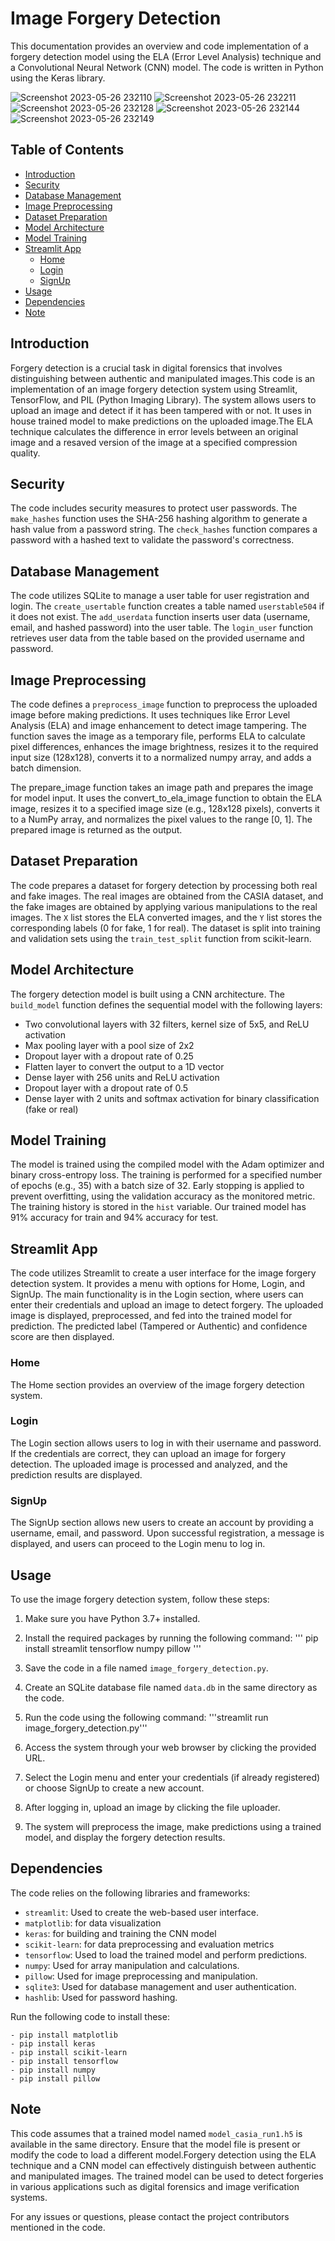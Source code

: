# Image Forgery Detection

This documentation provides an overview and code implementation of a forgery detection model using the ELA (Error Level Analysis) technique and a Convolutional Neural Network (CNN) model. The code is written in Python using the Keras library.

![Screenshot 2023-05-26 232110](https://github.com/jessywilly091/Image-Forgery-Detection-Model-Using-CNN-Streamlit/assets/67820811/df8be7ed-6844-4ee9-90d6-51c5cfb256fd)
![Screenshot 2023-05-26 232211](https://github.com/jessywilly091/Image-Forgery-Detection-Model-Using-CNN-Streamlit/assets/67820811/7d5146f2-b6b1-417a-b1b6-e2e15795a85e)
![Screenshot 2023-05-26 232128](https://github.com/jessywilly091/Image-Forgery-Detection-Model-Using-CNN-Streamlit/assets/67820811/22ffdfa7-ccb8-4941-93c8-8756118ddfbf)
![Screenshot 2023-05-26 232144](https://github.com/jessywilly091/Image-Forgery-Detection-Model-Using-CNN-Streamlit/assets/67820811/1f5e5dfa-15ac-47d2-bcf9-b356274adb4e)
![Screenshot 2023-05-26 232149](https://github.com/jessywilly091/Image-Forgery-Detection-Model-Using-CNN-Streamlit/assets/67820811/3395c58b-8964-4571-8c0b-c99a683d18a3)


## Table of Contents
- [Introduction](#introduction)
- [Security](#security)
- [Database Management](#database-management)
- [Image Preprocessing](#image-preprocessing)
- [Dataset Preparation](#dataset-preparation)
- [Model Architecture](#model-architecture)
- [Model Training](#model-training)
- [Streamlit App](#streamlit-app)
  - [Home](#home)
  - [Login](#login)
  - [SignUp](#signup)
- [Usage](#usage)
- [Dependencies](#dependencies)
- [Note](#note)

## Introduction

Forgery detection is a crucial task in digital forensics that involves distinguishing between authentic and manipulated images.This code is an implementation of an image forgery detection system using Streamlit, TensorFlow, and PIL (Python Imaging Library). The system allows users to upload an image and detect if it has been tampered with or not. It uses in house trained model to make predictions on the uploaded image.The ELA technique calculates the difference in error levels between an original image and a resaved version of the image at a specified compression quality.

## Security

The code includes security measures to protect user passwords. The `make_hashes` function uses the SHA-256 hashing algorithm to generate a hash value from a password string. The `check_hashes` function compares a password with a hashed text to validate the password's correctness.

## Database Management

The code utilizes SQLite to manage a user table for user registration and login. The `create_usertable` function creates a table named `userstable504` if it does not exist. The `add_userdata` function inserts user data (username, email, and hashed password) into the user table. The `login_user` function retrieves user data from the table based on the provided username and password.

## Image Preprocessing

The code defines a `preprocess_image` function to preprocess the uploaded image before making predictions. It uses techniques like Error Level Analysis (ELA) and image enhancement to detect image tampering. The function saves the image as a temporary file, performs ELA to calculate pixel differences, enhances the image brightness, resizes it to the required input size (128x128), converts it to a normalized numpy array, and adds a batch dimension.

The prepare_image function takes an image path and prepares the image for model input. It uses the convert_to_ela_image function to obtain the ELA image, resizes it to a specified image size (e.g., 128x128 pixels), converts it to a NumPy array, and normalizes the pixel values to the range [0, 1]. The prepared image is returned as the output.


## Dataset Preparation

The code prepares a dataset for forgery detection by processing both real and fake images. The real images are obtained from the CASIA dataset, and the fake images are obtained by applying various manipulations to the real images. The `X` list stores the ELA converted images, and the `Y` list stores the corresponding labels (0 for fake, 1 for real). The dataset is split into training and validation sets using the `train_test_split` function from scikit-learn.


## Model Architecture
The forgery detection model is built using a CNN architecture. The `build_model` function defines the sequential model with the following layers:

- Two convolutional layers with 32 filters, kernel size of 5x5, and ReLU activation
- Max pooling layer with a pool size of 2x2
- Dropout layer with a dropout rate of 0.25
- Flatten layer to convert the output to a 1D vector
- Dense layer with 256 units and ReLU activation
- Dropout layer with a dropout rate of 0.5
- Dense layer with 2 units and softmax activation for binary classification (fake or real)


## Model Training

The model is trained using the compiled model with the Adam optimizer and binary cross-entropy loss. The training is performed for a specified number of epochs (e.g., 35) with a batch size of 32. Early stopping is applied to prevent overfitting, using the validation accuracy as the monitored metric. The training history is stored in the `hist` variable. Our trained model has 91% accuracy for train and 94% accuracy for test.


## Streamlit App

The code utilizes Streamlit to create a user interface for the image forgery detection system. It provides a menu with options for Home, Login, and SignUp. The main functionality is in the Login section, where users can enter their credentials and upload an image to detect forgery. The uploaded image is displayed, preprocessed, and fed into the trained model for prediction. The predicted label (Tampered or Authentic) and confidence score are then displayed.

### Home

The Home section provides an overview of the image forgery detection system.

### Login

The Login section allows users to log in with their username and password. If the credentials are correct, they can upload an image for forgery detection. The uploaded image is processed and analyzed, and the prediction results are displayed.

### SignUp

The SignUp section allows new users to create an account by providing a username, email, and password. Upon successful registration, a message is displayed, and users can proceed to the Login menu to log in.

## Usage

To use the image forgery detection system, follow these steps:

1. Make sure you have Python 3.7+ installed.

2. Install the required packages by running the following command: ''' pip install streamlit tensorflow numpy pillow '''

3. Save the code in a file named `image_forgery_detection.py`.

4. Create an SQLite database file named `data.db` in the same directory as the code.

5. Run the code using the following command: '''streamlit run image_forgery_detection.py'''

6. Access the system through your web browser by clicking the provided URL.

7. Select the Login menu and enter your credentials (if already registered) or choose SignUp to create a new account.

8. After logging in, upload an image by clicking the file uploader.

9. The system will preprocess the image, make predictions using a trained model, and display the forgery detection results.

## Dependencies

The code relies on the following libraries and frameworks:

- `streamlit`: Used to create the web-based user interface.
- `matplotlib`: for data visualization
- `keras`: for building and training the CNN model
- `scikit-learn`: for data preprocessing and evaluation metrics
- `tensorflow`: Used to load the trained model and perform predictions.
- `numpy`: Used for array manipulation and calculations.
- `pillow`: Used for image preprocessing and manipulation.
- `sqlite3`: Used for database management and user authentication.
- `hashlib`: Used for password hashing.

Run the following code to install these:
```- pip install streamlit
- pip install matplotlib
- pip install keras
- pip install scikit-learn
- pip install tensorflow
- pip install numpy
- pip install pillow
```

## Note

This code assumes that a trained model named `model_casia_run1.h5` is available in the same directory. Ensure that the model file is present or modify the code to load a different model.Forgery detection using the ELA technique and a CNN model can effectively distinguish between authentic and manipulated images. The trained model can be used to detect forgeries in various applications such as digital forensics and image verification systems.

For any issues or questions, please contact the project contributors mentioned in the code.
